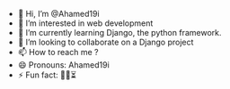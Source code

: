 - 👋 Hi, I’m @Ahamed19i
- 👀 I’m interested in web development
- 🌱 I’m currently learning Django, the python framework.
- 💞️ I’m looking to collaborate on a Django project 
- 📫 How to reach me ?
- 😄 Pronouns: Ahamed19i
- ⚡ Fun fact: ✊🏾⏳

<!---
Ahamed19i/Ahamed19i is a ✨ special ✨ repository because its `README.md` (this file) appears on your GitHub profile.
You can click the Preview link to take a look at your changes.
--->
